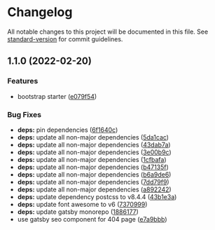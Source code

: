 # Changelog

All notable changes to this project will be documented in this file. See [standard-version](https://github.com/conventional-changelog/standard-version) for commit guidelines.

## 1.1.0 (2022-02-20)


### Features

* bootstrap starter ([e079f54](https://github.com/emmanuelgautier/gatsby-starter-netlify-tailwind/commit/e079f540efbbfe456ec8d0f5cc19b3d2a5a260c6))


### Bug Fixes

* **deps:** pin dependencies ([6f1640c](https://github.com/emmanuelgautier/gatsby-starter-netlify-tailwind/commit/6f1640c17dc5e52e9b9f3ba3069e97f9f0d01ff6))
* **deps:** update all non-major dependencies ([5da1cac](https://github.com/emmanuelgautier/gatsby-starter-netlify-tailwind/commit/5da1cac44b8a6db6e3df6c1a2ab897fc402aa36a))
* **deps:** update all non-major dependencies ([43dab7a](https://github.com/emmanuelgautier/gatsby-starter-netlify-tailwind/commit/43dab7aa52377134ba0d5da1345a9e514b0d5a6c))
* **deps:** update all non-major dependencies ([3e00b9c](https://github.com/emmanuelgautier/gatsby-starter-netlify-tailwind/commit/3e00b9cd2367a953ae648165d5462ef685a98980))
* **deps:** update all non-major dependencies ([1cfbafa](https://github.com/emmanuelgautier/gatsby-starter-netlify-tailwind/commit/1cfbafa0ad82d2841d747bd4fe3607905e0a9e22))
* **deps:** update all non-major dependencies ([b47135f](https://github.com/emmanuelgautier/gatsby-starter-netlify-tailwind/commit/b47135f81e50921a8b7e9274c8b7cf85588ed972))
* **deps:** update all non-major dependencies ([b6a9de6](https://github.com/emmanuelgautier/gatsby-starter-netlify-tailwind/commit/b6a9de60104925765900da55c08868b2ec17ca82))
* **deps:** update all non-major dependencies ([7dd79f9](https://github.com/emmanuelgautier/gatsby-starter-netlify-tailwind/commit/7dd79f93bb35315213aedd375c63731ca768739e))
* **deps:** update all non-major dependencies ([a892242](https://github.com/emmanuelgautier/gatsby-starter-netlify-tailwind/commit/a892242c9b50e8cab2f685188b7b7204a209e0f5))
* **deps:** update dependency postcss to v8.4.4 ([43b1e3a](https://github.com/emmanuelgautier/gatsby-starter-netlify-tailwind/commit/43b1e3aa460b55d32a8d34e790f1fea6898c448f))
* **deps:** update font awesome to v6 ([7370999](https://github.com/emmanuelgautier/gatsby-starter-netlify-tailwind/commit/737099944a455e1b5d041430cf1e9f499972c36b))
* **deps:** update gatsby monorepo ([1886177](https://github.com/emmanuelgautier/gatsby-starter-netlify-tailwind/commit/18861779f9a1de08637df0010814d8ce7262ea82))
* use gatsby seo component for 404 page ([e7a9bbb](https://github.com/emmanuelgautier/gatsby-starter-netlify-tailwind/commit/e7a9bbb126074ab7225a1bb3c712a45162aa39ea))
